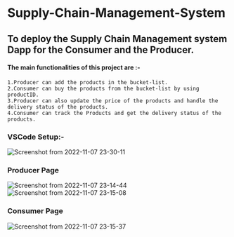 # Supply-Chain-Management-System
## To deploy the Supply Chain Management system Dapp for the Consumer and the Producer. 
#### The main functionalities of this project are :-
```shell
1.Producer can add the products in the bucket-list.
2.Consumer can buy the products from the bucket-list by using productID.
3.Producer can also update the price of the products and handle the delivery status of the products.
4.Consumer can track the Products and get the delivery status of the products.
```
### VSCode Setup:-
![Screenshot from 2022-11-07 23-30-11](https://user-images.githubusercontent.com/76531339/200382102-eb9e0532-b431-4aa2-a734-84cfe46aa33f.png)

### Producer Page
![Screenshot from 2022-11-07 23-14-44](https://user-images.githubusercontent.com/76531339/200379085-f273bd17-4cf9-431a-bdfb-d8b4f22ee043.png)
![Screenshot from 2022-11-07 23-15-08](https://user-images.githubusercontent.com/76531339/200379154-ca904cff-49fc-4d81-87f7-0240a98f1b7f.png)

### Consumer Page
![Screenshot from 2022-11-07 23-15-37](https://user-images.githubusercontent.com/76531339/200379191-7685b76f-91e5-4c5d-94d0-35bba07955fa.png)


